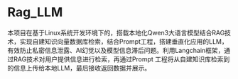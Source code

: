 # Rag_LLM
本项目在基于Linux系统开发环境下的，搭载本地化Qwen3大语言模型结合RAG技术，实现自建知识向量数据库检索，结合Prompt工程，搭建垂直化应用的LLM，有效防止私密信息泄露、AI幻觉以及模型信息滞后问题。利用Langchain框架，通过RAG技术对用户提供信息进行检索，再通过Prompt 工程将从自建知识库检索到的信息上传给本地LLM，最后接收返回数据并展示。
